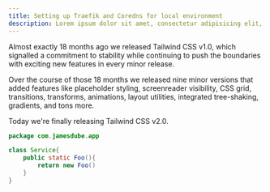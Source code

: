 ```yaml
---
title: Setting up Traefik and Coredns for local environment
description: Lorem ipsum dolor sit amet, consectetur adipisicing elit, sed do eiusmod
---
```


Almost exactly 18 months ago we released Tailwind CSS v1.0, which signalled a commitment to stability while continuing to push the boundaries with exciting new features in every minor release.

Over the course of those 18 months we released nine minor versions that added features like placeholder styling, screenreader visibility, CSS grid, transitions, transforms, animations, layout utilities, integrated tree-shaking, gradients, and tons more.

Today we're finally releasing Tailwind CSS v2.0.

```java
package com.jamesdube.app

class Service{
	public static Foo(){
		return new Foo()
	}
}
```